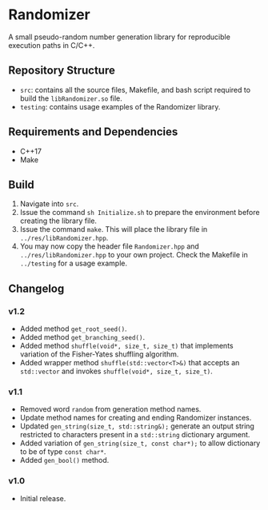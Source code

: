 # Randomizer

A small pseudo-random number generation library for reproducible execution paths in C/C++.

## Repository Structure

- `src`: contains all the source files, Makefile, and bash script required to build the `libRandomizer.so` file.
- `testing`: contains usage examples of the Randomizer library.

## Requirements and Dependencies

- C++17
- Make

## Build

1. Navigate into `src`.
2. Issue the command `sh Initialize.sh` to prepare the environment before creating the library file.
3. Issue the command `make`. This will place the library file in `../res/libRandomizer.hpp`.
4. You may now copy the header file `Randomizer.hpp` and `../res/libRandomizer.hpp` to your own project. Check the Makefile in `../testing` for a usage example.

## Changelog

### v1.2

- Added method `get_root_seed()`.
- Added method `get_branching_seed()`.
- Added method `shuffle(void*, size_t, size_t)` that implements variation of the Fisher-Yates shuffling algorithm.
- Added wrapper method `shuffle(std::vector<T>&)` that accepts an `std::vector` and invokes `shuffle(void*, size_t, size_t)`.

### v1.1

- Removed word `random` from generation method names.
- Update method names for creating and ending Randomizer instances.
- Updated `gen_string(size_t, std::string&);` generate an output string restricted to characters present in a `std::string` dictionary argument.
- Added variation of `gen_string(size_t, const char*);` to allow dictionary to be of type `const char*`.
- Added `gen_bool()` method.

### v1.0

- Initial release.
